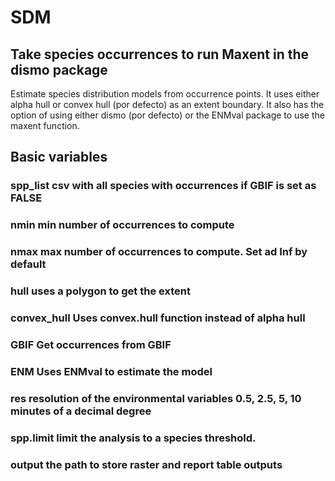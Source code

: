 # SDM
## Take species occurrences to run Maxent in the dismo package

Estimate species distribution models from occurrence points. It uses either alpha hull or convex hull (por defecto) as an extent boundary. It also has the option of using either dismo (por defecto) or the ENMval package to use the maxent function.

## Basic variables

### spp_list    csv with all species with occurrences if GBIF is set as FALSE
### nmin        min number of occurrences to compute
### nmax        max number of occurrences to compute. Set ad Inf by default
### hull        uses a polygon to get the extent
### convex_hull Uses convex.hull function instead of alpha hull
### GBIF        Get occurrences from GBIF
### ENM         Uses ENMval to estimate the model
### res         resolution of the environmental variables 0.5, 2.5, 5, 10 minutes of a decimal degree
### spp.limit   limit the analysis to a species threshold.
### output      the path to store raster and report table outputs

